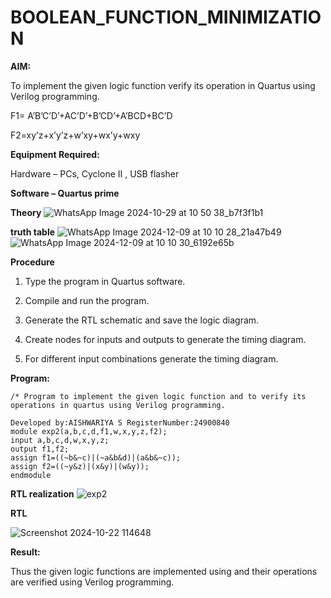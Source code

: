 # BOOLEAN_FUNCTION_MINIMIZATION

**AIM:**

To implement the given logic function verify its operation in Quartus using Verilog programming.

F1= A’B’C’D’+AC’D’+B’CD’+A’BCD+BC’D 

F2=xy’z+x’y’z+w’xy+wx’y+wxy

**Equipment Required:**

Hardware – PCs, Cyclone II , USB flasher

**Software – Quartus prime**

**Theory**
![WhatsApp Image 2024-10-29 at 10 50 38_b7f3f1b1](https://github.com/user-attachments/assets/f778cad0-6e88-4b27-948c-7b130699a01d)


**truth table**
![WhatsApp Image 2024-12-09 at 10 10 28_21a47b49](https://github.com/user-attachments/assets/237f0dda-800c-4cb9-a531-75931fd2d890)
![WhatsApp Image 2024-12-09 at 10 10 30_6192e65b](https://github.com/user-attachments/assets/a571b0ad-06c9-41ad-b810-68046ae377c2)


**Procedure**

1.	Type the program in Quartus software.

2.	Compile and run the program.

3.	Generate the RTL schematic and save the logic diagram.

4.	Create nodes for inputs and outputs to generate the timing diagram.

5.	For different input combinations generate the timing diagram.


**Program:**
```
/* Program to implement the given logic function and to verify its operations in quartus using Verilog programming. 

Developed by:AISHWARIYA S RegisterNumber:24900840
module exp2(a,b,c,d,f1,w,x,y,z,f2);
input a,b,c,d,w,x,y,z;
output f1,f2;
assign f1=((~b&~c)|(~a&b&d)|(a&b&~c));
assign f2=((~y&z)|(x&y)|(w&y));
endmodule
```
**RTL realization**
![exp2](https://github.com/user-attachments/assets/e337556b-560c-423f-bca1-c1dc66b630ad)




**RTL**

![Screenshot 2024-10-22 114648](https://github.com/user-attachments/assets/7e3ce688-8ab7-4b65-a6f1-85a6f48e47ad)


**Result:**

Thus the given logic functions are implemented using and their operations are verified using Verilog programming.

